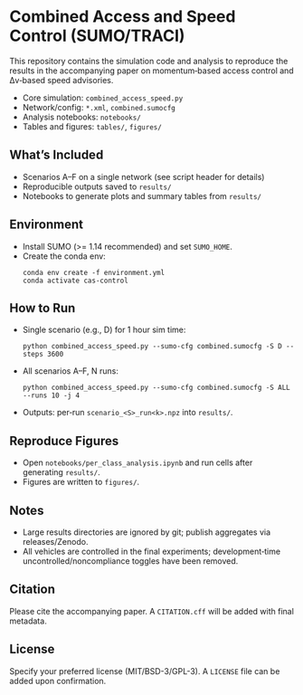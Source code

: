 # Combined Access and Speed Control (SUMO/TRACI)

This repository contains the simulation code and analysis to reproduce the results in the accompanying paper on momentum‑based access control and Δv‑based speed advisories.

- Core simulation: `combined_access_speed.py`
- Network/config: `*.xml`, `combined.sumocfg`
- Analysis notebooks: `notebooks/`
- Tables and figures: `tables/`, `figures/`

## What’s Included
- Scenarios A–F on a single network (see script header for details)
- Reproducible outputs saved to `results/`
- Notebooks to generate plots and summary tables from `results/`

## Environment
- Install SUMO (>= 1.14 recommended) and set `SUMO_HOME`.
- Create the conda env:
  ```
  conda env create -f environment.yml
  conda activate cas-control
  ```

## How to Run
- Single scenario (e.g., D) for 1 hour sim time:
  ```
  python combined_access_speed.py --sumo-cfg combined.sumocfg -S D --steps 3600
  ```
- All scenarios A–F, N runs:
  ```
  python combined_access_speed.py --sumo-cfg combined.sumocfg -S ALL --runs 10 -j 4
  ```
- Outputs: per‑run `scenario_<S>_run<k>.npz` into `results/`.

## Reproduce Figures
- Open `notebooks/per_class_analysis.ipynb` and run cells after generating `results/`.
- Figures are written to `figures/`.

## Notes
- Large results directories are ignored by git; publish aggregates via releases/Zenodo.
- All vehicles are controlled in the final experiments; development‑time uncontrolled/noncompliance toggles have been removed.

## Citation
Please cite the accompanying paper. A `CITATION.cff` will be added with final metadata.

## License
Specify your preferred license (MIT/BSD-3/GPL-3). A `LICENSE` file can be added upon confirmation.
